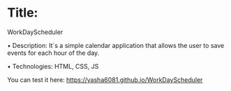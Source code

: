 #  Title:
WorkDayScheduler

• Description:
It`s a simple calendar application that allows the user to save events for each hour of the day.

• Technologies:
HTML, CSS, JS

You can test it here:
https://yasha6081.github.io/WorkDayScheduler
